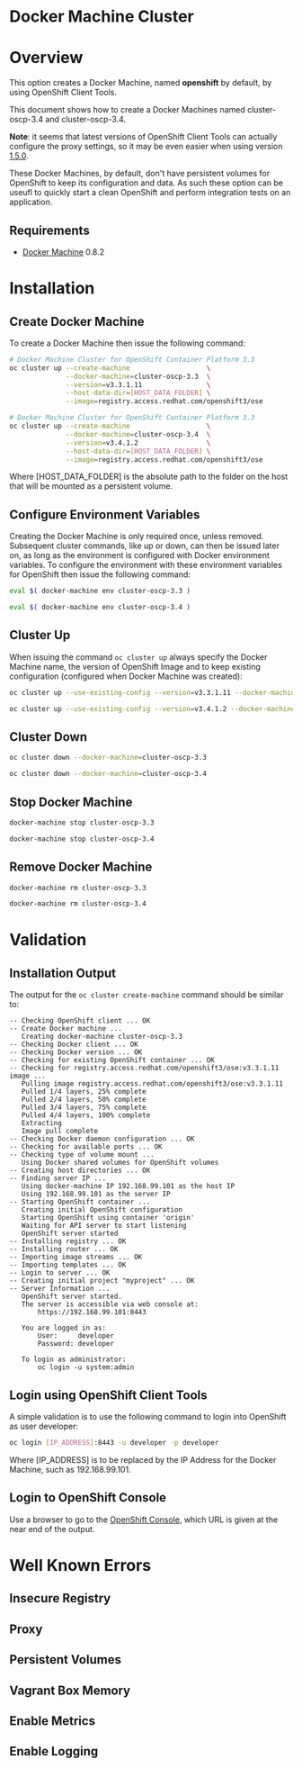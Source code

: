 ﻿Docker Machine Cluster
======================

# Overview

This option creates a Docker Machine, named **openshift** by default, by using OpenShift Client Tools.

This document shows how to create a Docker Machines named cluster-oscp-3.4 and cluster-oscp-3.4.

**Note**: it seems that latest versions of OpenShift Client Tools can actually configure the proxy settings, so it may be even easier when using version [1.5.0](https://github.com/openshift/origin/blob/master/docs/cluster_up_down.md#using-a-proxy).

These Docker Machines, by default, don't have persistent volumes for OpenShift to keep its configuration and data. As such these option can be useufl to quickly start a clean OpenShift and perform integration tests on an application.

## Requirements

- [Docker Machine](https://github.com/docker/machine/) 0.8.2

# Installation

## Create Docker Machine

To create a Docker Machine then issue the following command:

```bash
# Docker Machine Cluster for OpenShift Container Platform 3.3
oc cluster up --create-machine                   \
              --docker-machine=cluster-oscp-3.3  \
              --version=v3.3.1.11                \
              --host-data-dir=[HOST_DATA_FOLDER] \
              --image=registry.access.redhat.com/openshift3/ose

# Docker Machine Cluster for OpenShift Container Platform 3.3
oc cluster up --create-machine                   \
              --docker-machine=cluster-oscp-3.4  \
              --version=v3.4.1.2                 \
              --host-data-dir=[HOST_DATA_FOLDER] \
              --image=registry.access.redhat.com/openshift3/ose
```

Where [HOST_DATA_FOLDER] is the absolute path to the folder on the host that will be mounted as a persistent volume.

## Configure Environment Variables

Creating the Docker Machine is only required once, unless removed. Subsequent cluster commands, like up or down, can then be issued later on, as long as the environment is configured with Docker environment variables. To configure the environment with these environment variables for OpenShift then issue the following command:

```bash
eval $( docker-machine env cluster-oscp-3.3 )

eval $( docker-machine env cluster-oscp-3.4 )
```

## Cluster Up

When issuing the command ```oc cluster up``` always specify the Docker Machine name, the version of OpenShift Image and to keep existing configuration (configured when Docker Machine was created):

```bash
oc cluster up --use-existing-config --version=v3.3.1.11 --docker-machine=cluster-oscp-3.3

oc cluster up --use-existing-config --version=v3.4.1.2 --docker-machine=cluster-oscp-3.4
```

## Cluster Down

```bash
oc cluster down --docker-machine=cluster-oscp-3.3

oc cluster down --docker-machine=cluster-oscp-3.4
```

## Stop Docker Machine

```bash
docker-machine stop cluster-oscp-3.3

docker-machine stop cluster-oscp-3.4
```

## Remove Docker Machine

```bash
docker-machine rm cluster-oscp-3.3

docker-machine rm cluster-oscp-3.4
```

# Validation

## Installation Output

The output for the ```oc cluster create-machine``` command should be similar to:

```
-- Checking OpenShift client ... OK
-- Create Docker machine ...
   Creating docker-machine cluster-oscp-3.3
-- Checking Docker client ... OK
-- Checking Docker version ... OK
-- Checking for existing OpenShift container ... OK
-- Checking for registry.access.redhat.com/openshift3/ose:v3.3.1.11 image ...
   Pulling image registry.access.redhat.com/openshift3/ose:v3.3.1.11
   Pulled 1/4 layers, 25% complete
   Pulled 2/4 layers, 50% complete
   Pulled 3/4 layers, 75% complete
   Pulled 4/4 layers, 100% complete
   Extracting
   Image pull complete
-- Checking Docker daemon configuration ... OK
-- Checking for available ports ... OK
-- Checking type of volume mount ...
   Using Docker shared volumes for OpenShift volumes
-- Creating host directories ... OK
-- Finding server IP ...
   Using docker-machine IP 192.168.99.101 as the host IP
   Using 192.168.99.101 as the server IP
-- Starting OpenShift container ...
   Creating initial OpenShift configuration
   Starting OpenShift using container 'origin'
   Waiting for API server to start listening
   OpenShift server started
-- Installing registry ... OK
-- Installing router ... OK
-- Importing image streams ... OK
-- Importing templates ... OK
-- Login to server ... OK
-- Creating initial project "myproject" ... OK
-- Server Information ...
   OpenShift server started.
   The server is accessible via web console at:
       https://192.168.99.101:8443

   You are logged in as:
       User:     developer
       Password: developer

   To login as administrator:
       oc login -u system:admin
```

## Login using OpenShift Client Tools

A simple validation is to use the following command to login into OpenShift as user developer:

```bash
oc login [IP_ADDRESS]:8443 -u developer -p developer
```

Where [IP_ADDRESS] is to be replaced by the IP Address for the Docker Machine, such as 192.168.99.101.

## Login to OpenShift Console

Use a browser to go to the [OpenShift Console](https://192.168.99.101:8443/console), which URL is given at the near end of the output.

# Well Known Errors

## Insecure Registry

## Proxy

## Persistent Volumes

## Vagrant Box Memory

## Enable Metrics

## Enable Logging
